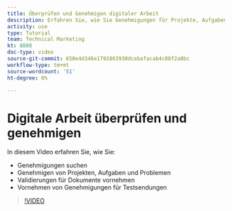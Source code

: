 ```yaml
---
title: Überprüfen und Genehmigen digitaler Arbeit
description: Erfahren Sie, wie Sie Genehmigungen für Projekte, Aufgaben, Probleme, Dokumente und Testsendungen finden und vornehmen können.
activity: use
type: Tutorial
team: Technical Marketing
kt: 8808
doc-type: video
source-git-commit: 650e4d346e1792863930dcebafacab4c88f2a8bc
workflow-type: tm+mt
source-wordcount: '51'
ht-degree: 0%

---
```


# Digitale Arbeit überprüfen und genehmigen

In diesem Video erfahren Sie, wie Sie:

* Genehmigungen suchen
* Genehmigen von Projekten, Aufgaben und Problemen
* Validierungen für Dokumente vornehmen
* Vornehmen von Genehmigungen für Testsendungen

>[!VIDEO](https://video.tv.adobe.com/v/335108/?quality=12&learn=on)

<!---
learn more URLS
Approving work
Home area for Reviewers
Guides
Home overview for Reviewers
Issue page overview
--->